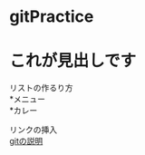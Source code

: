 # gitPractice

# これが見出しです

リストの作るり方  
*メニュー  
*カレー

 リンクの挿入  
 [gitの説明](https://qiita.com/kamorits/items/6f342da395ad57468ae3#%E8%A6%8B%E5%87%BA%E3%81%97)
